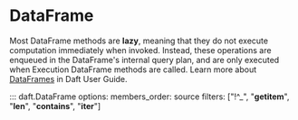 # DataFrame

Most DataFrame methods are **lazy**, meaning that they do not execute computation immediately when invoked. Instead, these operations are enqueued in the DataFrame's internal query plan, and are only executed when Execution DataFrame methods are called. Learn more about [DataFrames](../core_concepts.md#dataframe) in Daft User Guide.

::: daft.DataFrame
    options:
        members_order: source
        filters: ["!^_", "__getitem__", "__len__", "__contains__", "__iter__"]

